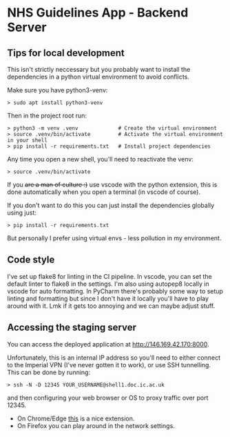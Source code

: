 # NHS Guidelines App - Backend Server

## Tips for local development

This isn't strictly neccessary but you probably want to install the dependencies in a python virtual environment to avoid conflicts.

Make sure you have python3-venv:

```
> sudo apt install python3-venv
```

Then in the project root run:

```
> python3 -m venv .venv             # Create the virtual environment
> source .venv/bin/activate         # Activate the virtual environment in your shell
> pip install -r requirements.txt   # Install project dependencies
```

Any time you open a new shell, you'll need to reactivate the venv:

```
> source .venv/bin/activate
```

If you ~~are a man of culture :)~~ use vscode with the python extension, this is done automatically when you open a terminal (in vscode of course).

If you don't want to do this you can just install the dependencies globally using just:

```
> pip install -r requirements.txt
```

But personally I prefer using virtual envs - less pollution in my environment.

## Code style

I've set up flake8 for linting in the CI pipeline. In vscode, you can set the default linter to flake8 in the settings. I'm also using autopep8 locally in vscode for auto formatting. In PyCharm there's probably some way to setup linting and formatting but since I don't have it locally you'll have to play around with it. Lmk if it gets too annoying and we can maybe adjust stuff.

## Accessing the staging server

You can access the deployed application at http://146.169.42.170:8000.

Unfortunately, this is an internal IP address so you'll need to either connect to the Imperial VPN (I've never gotten it to work), or use SSH tunnelling. This can be done by running:

```
> ssh -N -D 12345 YOUR_USERNAME@shell1.doc.ic.ac.uk
```

and then configuring your web browser or OS to proxy traffic over port 12345.

- On Chrome/Edge [this](https://chrome.google.com/webstore/detail/proxy-switchyomega/padekgcemlokbadohgkifijomclgjgif) is a nice extension.
- On Firefox you can play around in the network settings.
